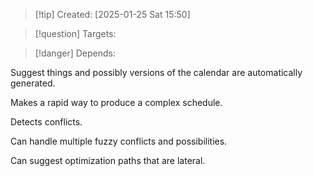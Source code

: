 
>[!tip] Created: [2025-01-25 Sat 15:50]

>[!question] Targets: 

>[!danger] Depends: 

Suggest things and possibly versions of the calendar are automatically generated.

Makes a rapid way to produce a complex schedule.

Detects conflicts.

Can handle multiple fuzzy conflicts and possibilities.

Can suggest optimization paths that are lateral.